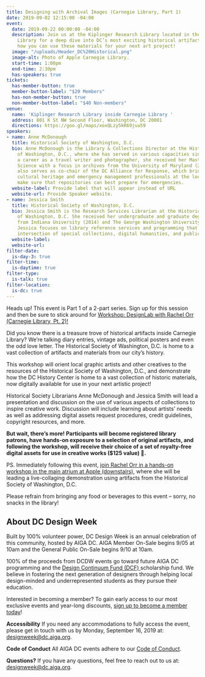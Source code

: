 ```yaml
---
title: Designing with Archival Images (Carnegie Library, Part 1)
date: 2019-09-02 12:15:00 -04:00
event:
  date: 2019-09-22 00:00:00 -04:00
  description: Join us at the Kiplinger Research Library located in the Apple Carnegie
    Library for a deep dive into DC’s most exciting historical artifacts, and learn
    how you can use these materials for your next art project!
  image: "/uploads/Header_DC%20Historical.png"
  image-alt: Photo of Apple Carnegie Library.
  start-time: 1:00pm
  end-time: 2:30pm
  has-speakers: true
tickets:
  has-member-button: true
  member-button-label: "$20 Members"
  has-non-member-button: true
  non-member-button-label: "$40 Non-members"
venue:
  name: 'Kiplinger Research Library inside Carnegie Library '
  address: 801 K St NW Second Floor, Washington, DC 20001
  directions: https://goo.gl/maps/xoxQLzy5kR69juu59
speakers:
- name: Anne McDonough
  title: Historical Society of Washington, D.C.
  bio: Anne McDonough is the Library & Collections Director at the Historical Society
    of Washington, D.C., where she has served in various capacities since 2012. Following
    a career as a travel writer and photographer, she received her Masters in Library
    Science with a focus in archives from the University of Maryland (2009). Anne
    also serves as co-chair of the DC Alliance for Response, which brings together
    cultural heritage and emergency management professionals at the local level to
    make sure that repositories can best prepare for emergencies.
  website-label: Provide label that will appear instead of URL
  website-url: Provide Speaker website.
- name: Jessica Smith
  title: Historical Society of Washington, D.C.
  bio: Jessica Smith is the Research Services Librarian at the Historical Society
    of Washington, D.C. She received her undergraduate and graduate degrees in Anthropology
    from Indiana University (2014) and The George Washington University (2016), respectively.
    Jessica focuses on library reference services and programming that explore the
    intersection of special collections, digital humanities, and public engagement.
  website-label: 
  website-url: 
filter-date:
  is-day-3: true
filter-time:
  is-daytime: true
filter-type:
  is-talk: true
filter-location:
  is-dc: true
---
```


Heads up! This event is Part 1 of a 2-part series. Sign up for this session and then be sure to stick around for [Workshop: DesignLab with Rachel Orr (Carnegie Library, Pt. 2)!](https://www.dcdesignweek.org/events/workshop-designlab-with-rachel-orr-carnegie-library-pt-2/)

Did you know there is a treasure trove of historical artifacts inside Carnegie Library? We’re talking diary entries, vintage ads, political posters and even the odd love letter. The Historical Society of Washington, D.C. is home to a vast collection of artifacts and materials from our city’s history. 

This workshop will orient local graphic artists and other creatives to the resources of the Historical Society of Washington, D.C., and demonstrate how the  DC History Center is home to a vast collection of historic materials, now digitally available for use in your next artistic project!

Historical Society Librarians  Anne McDonough and Jessica Smith will lead a presentation and discussion on the use of various aspects of collections to inspire creative work. Discussion will include learning about artists’ needs as well as addressing digital assets request procedures, credit guidelines, copyright resources, and more.

**But wait, there’s more! Participants will become registered library patrons, have hands-on exposure to a selection of original artifacts, and following the workshop, will receive their choice of a set of royalty-free digital assets for use in creative works  ($125 value) 🤑.**

PS. Immediately following this event, [join Rachel Orr in a hands-on workshop in the main atrium at Apple (downstairs)](https://www.dcdesignweek.org/events/workshop-designlab-with-rachel-orr-carnegie-library-pt-2/), where she will be leading a live-collaging demonstration using artifacts from the Historical Society of Washington, D.C. 

Please refrain from bringing any food or beverages to this event – sorry, no snacks in the library!

## About DC Design Week
Built by 100% volunteer power, DC Design Week is an annual celebration of this community, hosted by AIGA DC. AIGA Member On-Sale begins 9/05 at 10am and the General Public On-Sale begins 9/10 at 10am.

100% of the proceeds from DCDW events go toward future AIGA DC programming and the [Design Continuum Fund (DCF) ](https://www.givecontinuum.org/) scholarship fund. We believe in fostering the next generation of designers through helping local design-minded and underrepresented students as they pursue their education.

Interested in becoming a member? To gain early access to our most exclusive events and year-long discounts, [sign up to become a member today](https://my.aiga.org/)! 

**Accessibility**
If you need any accommodations to fully access the event, please get in touch with us by Monday, September 16, 2019 at: designweek@dc.aiga.org.

**Code of Conduct**
All AIGA DC events adhere to our [Code of Conduct](https://dc.aiga.org/events/code-of-conduct/).

**Questions?**
If you have any questions, feel free to reach out to us at: designweek@dc.aiga.org.